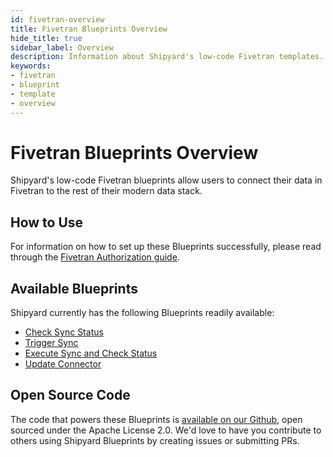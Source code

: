 ```yaml
---
id: fivetran-overview
title: Fivetran Blueprints Overview
hide_title: true
sidebar_label: Overview
description: Information about Shipyard's low-code Fivetran templates.
keywords:
- fivetran
- blueprint
- template
- overview
---
```


# Fivetran Blueprints Overview

Shipyard's low-code Fivetran blueprints allow users to connect their data in Fivetran to the rest of their modern data stack.


## How to Use
For information on how to set up these Blueprints successfully, please read through the [Fivetran Authorization guide](fivetran-authorization.md).


## Available Blueprints
Shipyard currently has the following Blueprints readily available: 
- [Check Sync Status](fivetran-check-sync-status.md)
- [Trigger Sync](fivetran-trigger-sync.md)
- [Execute Sync and Check Status](fivetran-execute-sync-and-check-status.md)
- [Update Connector](fivetran-update-connector.md)

## Open Source Code
The code that powers these Blueprints is [available on our Github](https://github.com/shipyardapp/fivetran-blueprints), open sourced under the Apache License 2.0. We'd love to have you contribute to others using Shipyard Blueprints by creating issues or submitting PRs.
